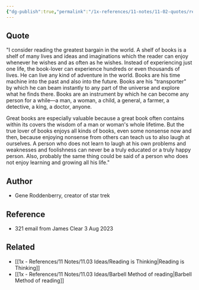 ```yaml
---
{"dg-publish":true,"permalink":"/1x-references/11-notes/11-02-quotes/reading-is-the-greatest-bargain-in-the-world-gene-roddenberry/","title":"Reading is the greatest Bargain in the world - Gene Roddenberry","created":"2023-08-03T23:35:32.849+03:00","updated":"2024-02-14T20:18:39.766+03:00"}
---
```



## Quote
"I consider reading the greatest bargain in the world. A shelf of books is a shelf of many lives and ideas and imaginations which the reader can enjoy whenever he wishes and as often as he wishes. Instead of experiencing just one life, the book-lover can experience hundreds or even thousands of lives. He can live any kind of adventure in the world. Books are his time machine into the past and also into the future. Books are his "transporter" by which he can beam instantly to any part of the universe and explore what he finds there. Books are an instrument by which he can become any person for a while—a man, a woman, a child, a general, a farmer, a detective, a king, a doctor, anyone.

Great books are especially valuable because a great book often contains within its covers the wisdom of a man or woman's whole lifetime. But the true lover of books enjoys all kinds of books, even some nonsense now and then, because enjoying nonsense from others can teach us to also laugh at ourselves. A person who does not learn to laugh at his own problems and weaknesses and foolishness can never be a truly educated or a truly happy person. Also, probably the same thing could be said of a person who does not enjoy learning and growing all his life."

## Author
- Gene Roddenberry, creator of star trek

## Reference
- 321 email from James Clear 3 Aug 2023

## Related
- [[1x - References/11 Notes/11.03 Ideas/Reading is Thinking\|Reading is Thinking]]
- [[1x - References/11 Notes/11.03 Ideas/Barbell Method of reading\|Barbell Method of reading]]